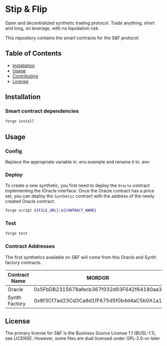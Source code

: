 # Stip & Flip

Open and decentralized synthetic trading protocol. Trade anything, short and long, on leverage, with no liquidation risk.

This repository contains the smart contracts for the S&F protocol.

## Table of Contents

- [Installation](#installation)
- [Usage](#usage)
- [Contributing](#contributing)
- [License](#license)

## Installation

### Smart contract dependencies

```bash
forge install
```

## Usage

### Config

Replace the appropriate variable in .env.example and rename it to .env

### Deploy

To create a new synthetic, you first need to deploy the `Oracle` contract implementing the IOracle interface.
Once the Oracle contract has a price set, you can deploy the `Synthetic` contract with the address of the newly created Oracle contract.

```bash
forge script ${FILE_URL}:${CONTRACT_NAME}
```

### Test

```bash
forge test
```

### Contract Addresses

The first synthetics available on S&F will come from this Oracle and Synth factory contracts.

| Contract Name | MORDOR                                     | ETHER CLASSIC                              |
| ------------- | ------------------------------------------ | ------------------------------------------ |
| Oracle        | 0x5FbDB2315678afecb367f032d93F642f64180aa3 | 0x5FbDB2315678afecb367f032d93F642f64180aa3 |
| Synth Factory | 0x8f3Cf7ad23Cd3Ca8d1fF675d5f0b4d4aC5b0A1a1 | 0x5FbDB2315678afecb367f032d93F642f64180aa3 |

## License

The primary license for S&F is the Business Source License 1.1 (BUSL-1.1), see LICENSE. However, some files are dual licensed under GPL-2.0-or-later
